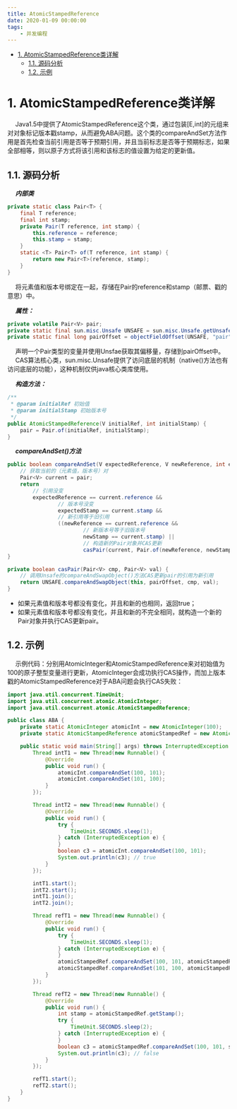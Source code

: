```yaml
---
title: AtomicStampedReference
date: 2020-01-09 00:00:00
tags:
    - 并发编程
---
```

<!-- TOC -->

- [1. AtomicStampedReference类详解](#1-atomicstampedreference类详解)
    - [1.1. 源码分析](#11-源码分析)
    - [1.2. 示例](#12-示例)

<!-- /TOC -->


# 1. AtomicStampedReference类详解  
&emsp; Java1.5中提供了AtomicStampedReference这个类，通过包装[E,int]的元组来对对象标记版本戳stamp，从而避免ABA问题。这个类的compareAndSet方法作用是首先检查当前引用是否等于预期引用，并且当前标志是否等于预期标志，如果全部相等，则以原子方式将该引用和该标志的值设置为给定的更新值。  

## 1.1. 源码分析  
&emsp; ***内部类***  

```java
private static class Pair<T> {
    final T reference;
    final int stamp;
    private Pair(T reference, int stamp) {
        this.reference = reference;
        this.stamp = stamp;
    }
    static <T> Pair<T> of(T reference, int stamp) {
        return new Pair<T>(reference, stamp);
    }
}
```
&emsp; 将元素值和版本号绑定在一起，存储在Pair的reference和stamp（邮票、戳的意思）中。  

&emsp; ***属性：***  

```java
private volatile Pair<V> pair;
private static final sun.misc.Unsafe UNSAFE = sun.misc.Unsafe.getUnsafe();
private static final long pairOffset = objectFieldOffset(UNSAFE, "pair", AtomicStampedReference.class);
```
&emsp; 声明一个Pair类型的变量并使用Unsfae获取其偏移量，存储到pairOffset中。  
&emsp; CAS算法核心类，sun.misc.Unsafe提供了访问底层的机制（native()方法也有访问底层的功能），这种机制仅供java核心类库使用。  

&emsp; ***构造方法：*** &emsp;  

```java
/**
 * @param initialRef 初始值
 * @param initialStamp 初始版本号
 */
public AtomicStampedReference(V initialRef, int initialStamp) {
    pair = Pair.of(initialRef, initialStamp);
}
```
&emsp; ***compareAndSet()方法***  

```java
public boolean compareAndSet(V expectedReference, V newReference, int expectedStamp, int newStamp) {
    // 获取当前的（元素值，版本号）对
    Pair<V> current = pair;
    return
        // 引用没变
        expectedReference == current.reference &&
                // 版本号没变
                expectedStamp == current.stamp &&
                // 新引用等于旧引用
                ((newReference == current.reference &&
                        // 新版本号等于旧版本号
                        newStamp == current.stamp) ||
                        // 构造新的Pair对象并CAS更新
                        casPair(current, Pair.of(newReference, newStamp)));
}

private boolean casPair(Pair<V> cmp, Pair<V> val) {
    // 调用Unsafe的compareAndSwapObject()方法CAS更新pair的引用为新引用
    return UNSAFE.compareAndSwapObject(this, pairOffset, cmp, val);
}
```
* 如果元素值和版本号都没有变化，并且和新的也相同，返回true；  
* 如果元素值和版本号都没有变化，并且和新的不完全相同，就构造一个新的Pair对象并执行CAS更新pair。 

## 1.2. 示例  
&emsp; 示例代码：分别用AtomicInteger和AtomicStampedReference来对初始值为100的原子整型变量进行更新，AtomicInteger会成功执行CAS操作，而加上版本戳的AtomicStampedReference对于ABA问题会执行CAS失败：  

```java
import java.util.concurrent.TimeUnit;
import java.util.concurrent.atomic.AtomicInteger;
import java.util.concurrent.atomic.AtomicStampedReference;

public class ABA {
    private static AtomicInteger atomicInt = new AtomicInteger(100);
    private static AtomicStampedReference atomicStampedRef = new AtomicStampedReference(100, 0);

    public static void main(String[] args) throws InterruptedException {
        Thread intT1 = new Thread(new Runnable() {
            @Override
            public void run() {
                atomicInt.compareAndSet(100, 101);
                atomicInt.compareAndSet(101, 100);
            }
        });

        Thread intT2 = new Thread(new Runnable() {
            @Override
            public void run() {
                try {
                    TimeUnit.SECONDS.sleep(1);
                } catch (InterruptedException e) {
                }
                boolean c3 = atomicInt.compareAndSet(100, 101);
                System.out.println(c3); // true
            }
        });

        intT1.start();
        intT2.start();
        intT1.join();
        intT2.join();

        Thread refT1 = new Thread(new Runnable() {
            @Override
            public void run() {
                try {
                    TimeUnit.SECONDS.sleep(1);
                } catch (InterruptedException e) {
                }
                atomicStampedRef.compareAndSet(100, 101, atomicStampedRef.getStamp(), atomicStampedRef.getStamp() + 1);
                atomicStampedRef.compareAndSet(101, 100, atomicStampedRef.getStamp(), atomicStampedRef.getStamp() + 1);
            }
        });

        Thread refT2 = new Thread(new Runnable() {
            @Override
            public void run() {
                int stamp = atomicStampedRef.getStamp();
                try {
                    TimeUnit.SECONDS.sleep(2);
                } catch (InterruptedException e) {
                }
                boolean c3 = atomicStampedRef.compareAndSet(100, 101, stamp, stamp + 1);
                System.out.println(c3); // false
            }
        });

        refT1.start();
        refT2.start();
    }
}
```
